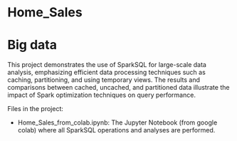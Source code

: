# Home_Sales
# Big data 

This project demonstrates the use of SparkSQL for large-scale data analysis, emphasizing efficient data processing techniques such as caching, partitioning, and using temporary views. The results and comparisons between cached, uncached, and partitioned data illustrate the impact of Spark optimization techniques on query performance.

Files in the project:
 - Home_Sales_from_colab.ipynb: The Jupyter Notebook (from google colab) where all SparkSQL operations and analyses are performed.
